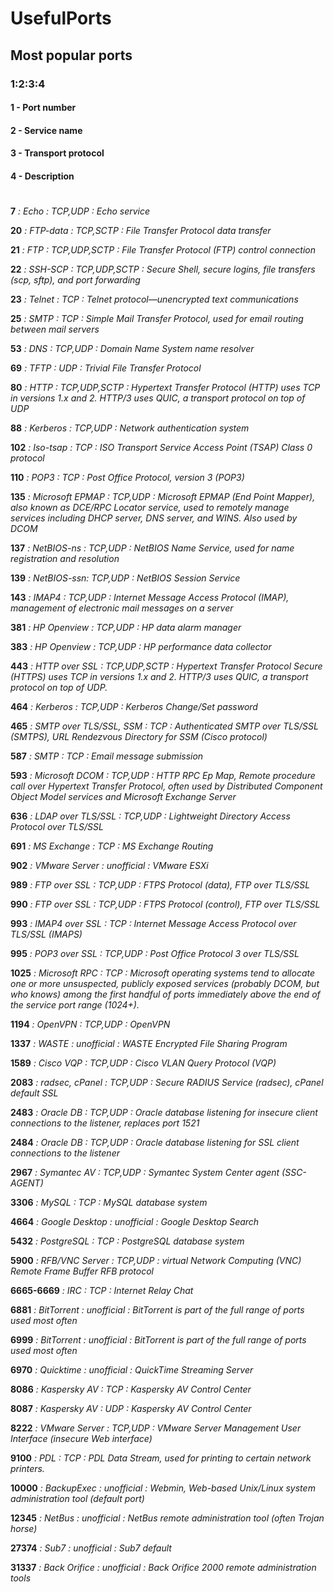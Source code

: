 # UsefulPorts

## Most popular ports

### 1:2:3:4

#### 1 - Port number 

#### 2 - Service name

#### 3 - Transport protocol

#### 4 - Description
#
**7** _: Echo : TCP,UDP : Echo service_ 

**20** _: FTP-data : TCP,SCTP : File Transfer Protocol data transfer_

**21** _: FTP : TCP,UDP,SCTP : File Transfer Protocol (FTP) control connection_

**22** _: SSH-SCP : TCP,UDP,SCTP : Secure Shell, secure logins, file transfers (scp, sftp), and port forwarding_

**23** _: Telnet : TCP : Telnet protocol—unencrypted text communications_

**25** _: SMTP : TCP : Simple Mail Transfer Protocol, used for email routing between mail servers_

**53** _: DNS : TCP,UDP : Domain Name System name resolver_

**69** _: TFTP : UDP : Trivial File Transfer Protocol_

**80** _: HTTP : TCP,UDP,SCTP : Hypertext Transfer Protocol (HTTP) uses TCP in versions 1.x and 2. 
HTTP/3 uses QUIC, a transport protocol on top of UDP_

**88** _: Kerberos : TCP,UDP : Network authentication system_ 

**102**	_: Iso-tsap	: TCP : ISO Transport Service Access Point (TSAP) Class 0 protocol_

**110**	_: POP3 : TCP : Post Office Protocol, version 3 (POP3)_

**135**	_: Microsoft EPMAP : TCP,UDP : Microsoft EPMAP (End Point Mapper), also known as DCE/RPC Locator service,
used to remotely manage services including DHCP server, DNS server, and WINS. Also used by DCOM_

**137** _: NetBIOS-ns : TCP,UDP : NetBIOS Name Service, used for name registration and resolution_

**139**	_: NetBIOS-ssn: TCP,UDP : NetBIOS Session Service_

**143**	_: IMAP4 : TCP,UDP : Internet Message Access Protocol (IMAP),
management of electronic mail messages on a server_

**381**	_: HP Openview : TCP,UDP : HP data alarm manager_

**383**	_: HP Openview : TCP,UDP : HP performance data collector_

**443**	_: HTTP over SSL : TCP,UDP,SCTP : Hypertext Transfer Protocol Secure (HTTPS) uses TCP in versions 1.x and 2.
HTTP/3 uses QUIC, a transport protocol on top of UDP._

**464**	_: Kerberos : TCP,UDP : Kerberos Change/Set password_

**465**	_: SMTP over TLS/SSL, SSM : TCP : Authenticated SMTP over TLS/SSL (SMTPS), URL Rendezvous Directory for SSM (Cisco protocol)_

**587** _: SMTP : TCP : Email message submission_

**593**	_: Microsoft DCOM : TCP,UDP : HTTP RPC Ep Map, Remote procedure call over Hypertext Transfer Protocol,
often used by Distributed Component Object Model services and Microsoft Exchange Server_

**636**	_: LDAP over TLS/SSL : TCP,UDP : Lightweight Directory Access Protocol over TLS/SSL_

**691**	_: MS Exchange : TCP : MS Exchange Routing_

**902**	_: VMware Server : unofficial : VMware ESXi_

**989**	_: FTP over SSL : TCP,UDP : FTPS Protocol (data), FTP over TLS/SSL_

**990**	_: FTP over SSL : TCP,UDP : FTPS Protocol (control), FTP over TLS/SSL_

**993**	_: IMAP4 over SSL : TCP : Internet Message Access Protocol over TLS/SSL (IMAPS)_

**995**	_: POP3 over SSL : TCP,UDP : Post Office Protocol 3 over TLS/SSL_

**1025** _: Microsoft RPC : TCP : Microsoft operating systems tend to allocate one or more unsuspected, 
publicly exposed services (probably DCOM, but who knows) 
among the first handful of ports immediately above the end of the service port range (1024+)._

**1194** _: OpenVPN : TCP,UDP : OpenVPN_

**1337** _: WASTE : unofficial : WASTE Encrypted File Sharing Program_

**1589** _: Cisco VQP : TCP,UDP : Cisco VLAN Query Protocol (VQP)_

**2083** _: radsec, cPanel : TCP,UDP : Secure RADIUS Service (radsec), cPanel default SSL_

**2483** _: Oracle DB : TCP,UDP : Oracle database listening for insecure client connections to the listener, replaces port 1521_

**2484** _: Oracle DB : TCP,UDP : Oracle database listening for SSL client connections to the listener_

**2967** _: Symantec AV : TCP,UDP : Symantec System Center agent (SSC-AGENT)_

**3306** _: MySQL : TCP : MySQL database system_

**4664** _: Google Desktop : unofficial : Google Desktop Search_

**5432** _: PostgreSQL : TCP : PostgreSQL database system_

**5900** _: RFB/VNC Server : TCP,UDP : virtual Network Computing (VNC) Remote Frame Buffer RFB protocol_

**6665-6669** _: IRC : TCP : Internet Relay Chat_

**6881** _: BitTorrent : unofficial : BitTorrent is part of the full range of ports used most often_

**6999** _: BitTorrent : unofficial : BitTorrent is part of the full range of ports used most often_

**6970** _: Quicktime : unofficial : QuickTime Streaming Server_ 

**8086** _: Kaspersky AV : TCP : Kaspersky AV Control Center_

**8087** _: Kaspersky AV : UDP : Kaspersky AV Control Center_

**8222** _: VMware Server : TCP,UDP : VMware Server Management User Interface (insecure Web interface)_

**9100** _: PDL : TCP : PDL Data Stream, used for printing to certain network printers._

**10000** _: BackupExec : unofficial : Webmin, Web-based Unix/Linux system administration tool (default port)_

**12345** _: NetBus : unofficial : NetBus remote administration tool (often Trojan horse)_

**27374** _: Sub7 : unofficial : Sub7 default_ 

**31337** _: Back Orifice : unofficial : Back Orifice 2000 remote administration tools_